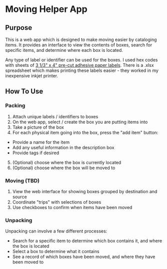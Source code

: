 # Moving Helper App

## Purpose

This is a web app which is designed to make moving easier by cataloging items. It provides an interface to view the contents of boxes, search for specific items, and determine where each box is located.

Any type of label or identifier can be used for the boxes. I used hex codes with sheets of [3 1/3" x 4" pre-cut adhesive paper labels](https://www.amazon.ca/dp/B0B8ZDN7FG). There is a .xlsx spreadsheet which makes printing these labels easier - they worked in my inexpensive inkjet printer.

## How To Use

### Packing

1. Attach unique labels / identifiers to boxes
2. On the web app, select / create the box you are putting items into
3. Take a picture of the box
4. For each physical item going into the box, press the "add item" button:
  - Provide a name for the item
  - Add any useful information in the description box
  - Provide tags if desired
5. (Optional) choose where the box is currently located
6. (Optional) choose where the box will be moved to

### Moving (TBD)

1. View the web interface for showing boxes grouped by destination and source
2. Coordinate "trips" with selections of boxes
3. Use checkboxes to confirm when items have been moved

### Unpacking

Unpacking can involve a few different processes:

- Search for a specific item to determine which box contains it, and where the box is located
- Select a box to determine what it contains
- See a record of which boxes have been moved, and where they have been moved to
